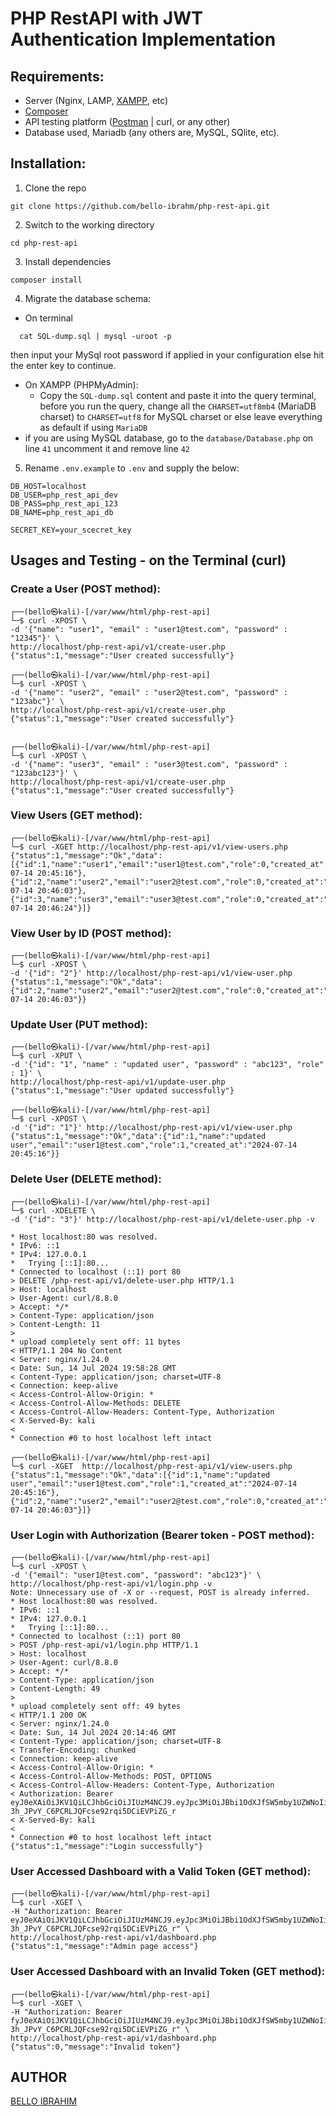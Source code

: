 # PHP RestAPI with JWT Authentication Implementation

## Requirements:
- Server (Nginx, LAMP, [XAMPP](https://www.apachefriends.org/download.html), etc)
- [Composer](https://getcomposer.org/download/)
- API testing platform ([Postman](https://www.postman.com/downloads/) | curl, or any other)
- Database used, Mariadb (any others are, MySQL, SQlite, etc).

## Installation:
1.  Clone the repo
```
git clone https://github.com/bello-ibrahm/php-rest-api.git
``` 
2. Switch to  the working directory 
```
cd php-rest-api
```
3. Install dependencies
```
composer install
```
4. Migrate the database schema:
  - On terminal
  ```
    cat SQL-dump.sql | mysql -uroot -p 
  ```
then input your MySql root password if applied in your configuration else hit the enter key to continue.

- On XAMPP (PHPMyAdmin):
  - Copy the `SQL-dump.sql` content and paste it into the query terminal, before you run the query, change all the `CHARSET=utf8mb4` (MariaDB charset) to `CHARSET=utf8` for MySQL charset or else leave everything as default if using `MariaDB`
- if you are using MySQL database, go to the `database/Database.php` on line `41` uncomment it and remove line `42`

5. Rename `.env.example` to `.env` and supply the below:
```
DB_HOST=localhost
DB_USER=php_rest_api_dev
DB_PASS=php_rest_api_123
DB_NAME=php_rest_api_db

SECRET_KEY=your_scecret_key
```

## Usages and Testing - on the Terminal (curl)
### Create a User (POST method):
```
┌──(bello㉿kali)-[/var/www/html/php-rest-api]
└─$ curl -XPOST \
-d '{"name": "user1", "email" : "user1@test.com", "password" : "12345"}' \
http://localhost/php-rest-api/v1/create-user.php
{"status":1,"message":"User created successfully"}                                                                                                      

┌──(bello㉿kali)-[/var/www/html/php-rest-api]
└─$ curl -XPOST \
-d '{"name": "user2", "email" : "user2@test.com", "password" : "123abc"}' \
http://localhost/php-rest-api/v1/create-user.php
{"status":1,"message":"User created successfully"}                                                                                       


┌──(bello㉿kali)-[/var/www/html/php-rest-api]
└─$ curl -XPOST \
-d '{"name": "user3", "email" : "user3@test.com", "password" : "123abc123"}' \
http://localhost/php-rest-api/v1/create-user.php
{"status":1,"message":"User created successfully"}           
```
### View Users (GET method):
```
┌──(bello㉿kali)-[/var/www/html/php-rest-api]
└─$ curl -XGET http://localhost/php-rest-api/v1/view-users.php
{"status":1,"message":"Ok","data":[{"id":1,"name":"user1","email":"user1@test.com","role":0,"created_at":"2024-07-14 20:45:16"},{"id":2,"name":"user2","email":"user2@test.com","role":0,"created_at":"2024-07-14 20:46:03"},{"id":3,"name":"user3","email":"user3@test.com","role":0,"created_at":"2024-07-14 20:46:24"}]} 
```
### View User by ID (POST method):
```
┌──(bello㉿kali)-[/var/www/html/php-rest-api]
└─$ curl -XPOST \
-d '{"id": "2"}' http://localhost/php-rest-api/v1/view-user.php
{"status":1,"message":"Ok","data":{"id":2,"name":"user2","email":"user2@test.com","role":0,"created_at":"2024-07-14 20:46:03"}} 
```
### Update User (PUT method):
```
┌──(bello㉿kali)-[/var/www/html/php-rest-api]
└─$ curl -XPUT \
-d '{"id": "1", "name" : "updated user", "password" : "abc123", "role" : 1}' \
http://localhost/php-rest-api/v1/update-user.php
{"status":1,"message":"User updated successfully"} 

┌──(bello㉿kali)-[/var/www/html/php-rest-api]
└─$ curl -XPOST \
-d '{"id": "1"}' http://localhost/php-rest-api/v1/view-user.php
{"status":1,"message":"Ok","data":{"id":1,"name":"updated user","email":"user1@test.com","role":1,"created_at":"2024-07-14 20:45:16"}}
```

### Delete User (DELETE method):
```
┌──(bello㉿kali)-[/var/www/html/php-rest-api]
└─$ curl -XDELETE \
-d '{"id": "3"}' http://localhost/php-rest-api/v1/delete-user.php -v

* Host localhost:80 was resolved.
* IPv6: ::1
* IPv4: 127.0.0.1
*   Trying [::1]:80...
* Connected to localhost (::1) port 80
> DELETE /php-rest-api/v1/delete-user.php HTTP/1.1
> Host: localhost
> User-Agent: curl/8.8.0
> Accept: */*
> Content-Type: application/json
> Content-Length: 11
> 
* upload completely sent off: 11 bytes
< HTTP/1.1 204 No Content
< Server: nginx/1.24.0
< Date: Sun, 14 Jul 2024 19:58:28 GMT
< Content-Type: application/json; charset=UTF-8
< Connection: keep-alive
< Access-Control-Allow-Origin: *
< Access-Control-Allow-Methods: DELETE
< Access-Control-Allow-Headers: Content-Type, Authorization
< X-Served-By: kali
< 
* Connection #0 to host localhost left intact

┌──(bello㉿kali)-[/var/www/html/php-rest-api]
└─$ curl -XGET  http://localhost/php-rest-api/v1/view-users.php
{"status":1,"message":"Ok","data":[{"id":1,"name":"updated user","email":"user1@test.com","role":1,"created_at":"2024-07-14 20:45:16"},{"id":2,"name":"user2","email":"user2@test.com","role":0,"created_at":"2024-07-14 20:46:03"}]} 
```

### User Login with Authorization (Bearer token - POST method):
```
┌──(bello㉿kali)-[/var/www/html/php-rest-api]
└─$ curl -XPOST \
-d '{"email": "user1@test.com", "password": "abc123"}' \
http://localhost/php-rest-api/v1/login.php -v
Note: Unnecessary use of -X or --request, POST is already inferred.
* Host localhost:80 was resolved.
* IPv6: ::1
* IPv4: 127.0.0.1
*   Trying [::1]:80...
* Connected to localhost (::1) port 80
> POST /php-rest-api/v1/login.php HTTP/1.1
> Host: localhost
> User-Agent: curl/8.8.0
> Accept: */*
> Content-Type: application/json
> Content-Length: 49
> 
* upload completely sent off: 49 bytes
< HTTP/1.1 200 OK
< Server: nginx/1.24.0
< Date: Sun, 14 Jul 2024 20:14:46 GMT
< Content-Type: application/json; charset=UTF-8
< Transfer-Encoding: chunked
< Connection: keep-alive
< Access-Control-Allow-Origin: *
< Access-Control-Allow-Methods: POST, OPTIONS
< Access-Control-Allow-Headers: Content-Type, Authorization
< Authorization: Bearer eyJ0eXAiOiJKV1QiLCJhbGciOiJIUzM4NCJ9.eyJpc3MiOiJBbi1OdXJfSW5mby1UZWNoIiwiYXVkIjoiVGVzdGluZ19wdXJwb3NlIiwiaWF0IjoxNzIwOTg4MDg2LCJuYmYiOjE3MjA5ODgwOTYsImV4cCI6MTcyMDk4ODM4NiwiZGF0YSI6eyJpZCI6MSwibmFtZSI6InVwZGF0ZWQgdXNlciIsImVtYWlsIjoidXNlcjFAdGVzdC5jb20iLCJyb2xlIjoxfX0.qE1EHf5g1Y4yY2gi4pOMfQPxzI-3h_JPvY_C6PCRLJQFcse92rqi5DCiEVPiZG_r
< X-Served-By: kali
< 
* Connection #0 to host localhost left intact
{"status":1,"message":"Login successfully"} 
```
### User Accessed Dashboard with a Valid Token (GET method):
```
┌──(bello㉿kali)-[/var/www/html/php-rest-api]
└─$ curl -XGET \
-H "Authorization: Bearer eyJ0eXAiOiJKV1QiLCJhbGciOiJIUzM4NCJ9.eyJpc3MiOiJBbi1OdXJfSW5mby1UZWNoIiwiYXVkIjoiVGVzdGluZ19wdXJwb3NlIiwiaWF0IjoxNzIwOTg4MDg2LCJuYmYiOjE3MjA5ODgwOTYsImV4cCI6MTcyMDk4ODM4NiwiZGF0YSI6eyJpZCI6MSwibmFtZSI6InVwZGF0ZWQgdXNlciIsImVtYWlsIjoidXNlcjFAdGVzdC5jb20iLCJyb2xlIjoxfX0.qE1EHf5g1Y4yY2gi4pOMfQPxzI-3h_JPvY_C6PCRLJQFcse92rqi5DCiEVPiZG_r" \
http://localhost/php-rest-api/v1/dashboard.php
{"status":1,"message":"Admin page access"}   
```
### User Accessed Dashboard with an Invalid Token (GET method):
```
┌──(bello㉿kali)-[/var/www/html/php-rest-api]
└─$ curl -XGET \
-H "Authorization: Bearer fyJ0eXAiOiJKV1QiLCJhbGciOiJIUzM4NCJ9.eyJpc3MiOiJBbi1OdXJfSW5mby1UZWNoIiwiYXVkIjoiVGVzdGluZ19wdXJwb3NlIiwiaWF0IjoxNzIwOTg4MDg2LCJuYmYiOjE3MjA5ODgwOTYsImV4cCI6MTcyMDk4ODM4NiwiZGF0YSI6eyJpZCI6MSwibmFtZSI6InVwZGF0ZWQgdXNlciIsImVtYWlsIjoidXNlcjFAdGVzdC5jb20iLCJyb2xlIjoxfX0.qE1EHf5g1Y4yY2gi4pOMfQPxzI-3h_JPvY_C6PCRLJQFcse92rqi5DCiEVPiZG_r" \
http://localhost/php-rest-api/v1/dashboard.php
{"status":0,"message":"Invalid token"} 
```

## AUTHOR
[BELLO IBRAHIM](https://github.com/bello-ibrahm/)